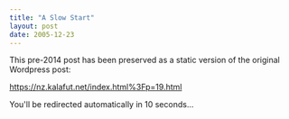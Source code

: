 ```yaml
---
title: "A Slow Start"
layout: post
date: 2005-12-23
---
```


This pre-2014 post has been preserved as a static version of the original Wordpress post:

https://nz.kalafut.net/index.html%3Fp=19.html

You'll be redirected automatically in 10 seconds...

<head>
  <meta http-equiv="refresh" content="10;url=https://nz.kalafut.net/index.html%3Fp=19.html">
</head>

